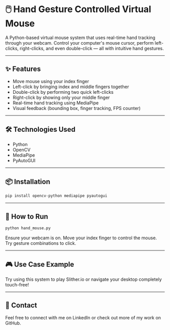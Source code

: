 # 🖱️ Hand Gesture Controlled Virtual Mouse

A Python-based virtual mouse system that uses real-time hand tracking through your webcam. Control your computer's mouse cursor, perform left-clicks, right-clicks, and even double-click — all with intuitive hand gestures.

---

## ✨ Features

- Move mouse using your index finger
- Left-click by bringing index and middle fingers together
- Double-click by performing two quick left-clicks
- Right-click by showing only your middle finger
- Real-time hand tracking using MediaPipe
- Visual feedback (bounding box, finger tracking, FPS counter)

---

## 🛠️ Technologies Used

- Python
- OpenCV
- MediaPipe
- PyAutoGUI

---

## 📦 Installation

```bash
pip install opencv-python mediapipe pyautogui
```

---

## 🚀 How to Run
```bash
python hand_mouse.py
```
Ensure your webcam is on. Move your index finger to control the mouse. Try gesture combinations to click.

---

## 🎮 Use Case Example
Try using this system to play Slither.io or navigate your desktop completely touch-free!

---

## 🤝 Contact
Feel free to connect with me on LinkedIn or check out more of my work on GitHub.

